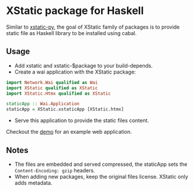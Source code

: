 # XStatic package for Haskell

Similar to [xstatic-py](https://github.com/xstatic-py/xstatic),
the goal of XStatic family of packages is to provide static file
as Haskell library to be installed using cabal.

## Usage

- Add xstatic and xstatic-$package to your build-depends.
- Create a wai application with the XStatic package:

```haskell
import Network.Wai qualified as Wai
import XStatic qualified as XStatic
import XStatic.Htmx qualified as XStatic

staticApp :: Wai.Application
staticApp = XStatic.xstaticApp [XStatic.htmx]
```

- Serve this application to provide the static files content.

Checkout the [demo](./demo) for an example web application.

## Notes

- The files are embedded and served compressed, the staticApp sets the `Content-Encoding: gzip` headers.
- When adding new packages, keep the original files license. XStatic only adds metadata.
